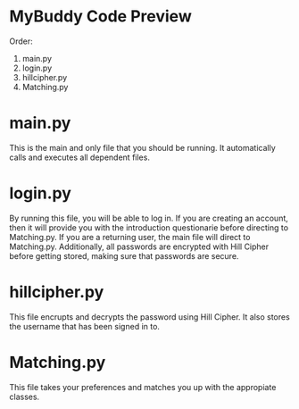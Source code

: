 # MyBuddy Code Preview
Order:
1. main.py
2. login.py
3. hillcipher.py
4. Matching.py

# main.py
This is the main and only file that you should be running. It automatically calls and executes all dependent files.

# login.py
By running this file, you will be able to log in. If you are creating an account, then it will provide you with the introduction questionarie before directing to Matching.py. If you are a returning user, the main file will direct to Matching.py. Additionally, all passwords are encrypted with Hill Cipher before getting stored, making sure that passwords are secure.

# hillcipher.py
This file encrupts and decrypts the password using Hill Cipher. It also stores the username that has been signed in to.

# Matching.py
This file takes your preferences and matches you up with the appropiate classes.
